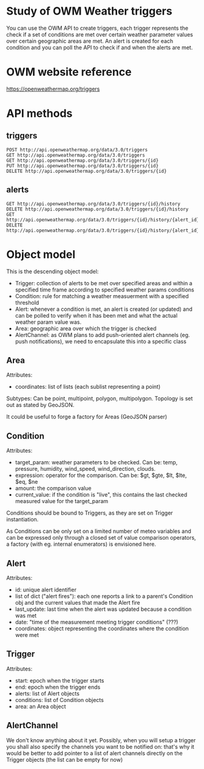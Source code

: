 # Study of OWM Weather triggers

You can use the OWM API to create triggers, each trigger represents the check if a set of conditions are met over certain weather parameter values over certain geographic areas are met. An alert is created for each condition and you can poll the API to check if and when the alerts are met.

# OWM website reference
https://openweathermap.org/triggers

# API methods

## triggers
```
POST http://api.openweathermap.org/data/3.0/triggers
GET http://api.openweathermap.org/data/3.0/triggers
GET http://api.openweathermap.org/data/3.0/triggers/{id}
PUT http://api.openweathermap.org/data/3.0/triggers/{id}
DELETE http://api.openweathermap.org/data/3.0/triggers/{id}
```

## alerts
```
GET http://api.openweathermap.org/data/3.0/triggers/{id}/history
DELETE http://api.openweathermap.org/data/3.0/triggers/{id}/history
GET http://api.openweathermap.org/data/3.0/triggers/{id}/history/{alert_id}
DELETE http://api.openweathermap.org/data/3.0/triggers/{id}/history/{alert_id}
```

# Object model

This is the descending object model:

  - Trigger: collection of alerts to be met over specified areas and within a specified time frame according to specified weather params conditions
  - Condition: rule for matching a weather measuerment with a specified threshold
  - Alert: whenever a condition is met, an alert is created (or updated) and can be polled to verify when it has been met and what the actual weather param value was.
  - Area: geographic area over which the trigger is checked
  - AlertChannel: as OWM plans to add push-oriented alert channels (eg. push notifications), we need to encapsulate this into a specific class

## Area

Attributes:
  - coordinates: list of lists (each sublist representing a point)

Subtypes: Can be point, multipoint, polygon, multipolygon.
Topology is set out as stated by GeoJSON.

It could be useful to forge a factory for Areas (GeoJSON parser)


## Condition

Attributes:
  - target_param: weather parameters to be checked. Can be: temp, pressure, humidity, wind_speed, wind_direction, clouds.
  - expression: operator for the comparison. Can be: $gt, $gte, $lt, $lte, $eq, $ne
  - amount: the comparison value
  - current_value: if the condition is "live", this contains the last checked measured value for the target_param

Conditions should be bound to Triggers, as they are set on Trigger instantiation.

As Conditions can be only set on a limited number of meteo variables and can be expressed only through a closed set of value comparison operators, a factory (with eg. internal enumerators) is envisioned here.

## Alert

Attributes:
  - id: unique alert identifier
  - list of dict ("alert fires"): each one reports a link to a parent's Condition obj and the current values that made the Alert fire
  - last_update: last time when the alert was updated because a condition was met
  - date: "time of the measurement meeting trigger conditions" (???)
  - coordinates: object representing the coordinates where the condition were met

## Trigger

Attributes:
  - start: epoch when the trigger starts
  - end: epoch when the trigger ends
  - alerts: list of Alert objects
  - conditions: list of Condition objects
  - area: an Area object

## AlertChannel
We don't know anything about it yet. Possibly, when you will setup a trigger you shall also specify the channels you want to be notified on: that's why it would be better to add pointer to a list of alert channels directly on the Trigger objects (the list can be empty for now)